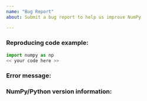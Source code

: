 ```yaml
---
name: "Bug Report"
about: Submit a bug report to help us improve NumPy

---
```


<!-- Please describe the issue in detail here, and fill in the fields below -->

### Reproducing code example:

<!-- A short code example that reproduces the problem/missing feature. It should be
self-contained, i.e., possible to run as-is via 'python myproblem.py' -->

```python
import numpy as np
<< your code here >>
```

### Error message:

<!-- If you are reporting a segfault please include a GDB traceback, which you
can generate by following
https://github.com/numpy/numpy/blob/master/doc/source/dev/development_environment.rst#debugging -->

<!-- Full error message, if any (starting from line Traceback: ...) -->

### NumPy/Python version information:

<!-- Output from 'import sys, numpy; print(numpy.__version__, sys.version)' -->


